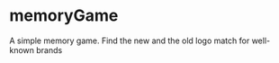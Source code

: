 memoryGame
==========

A simple memory game. Find the new and the old logo match for well-known brands
